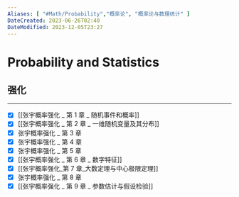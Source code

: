```yaml
---
Aliases: [ "#Math/Probability","概率论", "概率论与数理统计" ]
DateCreated: 2023-06-26T02:40
DateModified: 2023-12-05T23:27
---
```

# Probability and Statistics

## 强化
---
- [x] [[张宇概率强化 _ 第 1 章 _ 随机事件和概率]]
- [x] [[张宇概率强化 _ 第 2 章 _ 一维随机变量及其分布]]
- [x] 张宇概率强化 _ 第 3 章
- [x] 张宇概率强化 _ 第 4 章
- [x] 张宇概率强化 _ 第 5 章
- [x] [[张宇概率强化 _ 第 6 章 _ 数字特征]]
- [x] [[张宇概率强化_第 7 章_大数定理与中心极限定理]]
- [x] 张宇概率强化 _ 第 8 章
- [x] [[张宇概率强化 _ 第 9 章 _ 参数估计与假设检验]]
